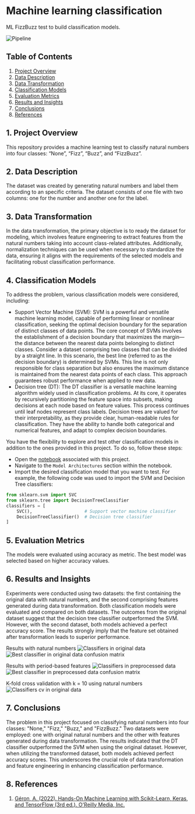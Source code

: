 # Machine learning classification
ML FizzBuzz test to build classification models.

![Pipeline](./fizzbuzz_classification/images/datapipeline.png)

## Table of Contents
1. [Project Overview](#project-overview)
2. [Data Description](#data-description)
3. [Data Transformation](#data-transformation)
3. [Classification Models](#classification-models)
4. [Evaluation Metrics](#evaluation-metrics)
5. [Results and Insights](#results-and-insights)
6. [Conclusions](#conclusions)
7. [References](#references)

## 1. Project Overview <a name="project-overview"></a>
This repository provides a machine learning test to classify natural numbers into four classes: “None”, “Fizz”, “Buzz”, and “FizzBuzz”.


## 2. Data Description <a name="data-description"></a>
The dataset was created by generating natural numbers and label them according to an specific criteria. The dataset consists of one file with two columns: one for the number and another one for the label.


## 3. Data Transformation <a name="data-transformation"></a>
In the data transformation, the primary objective is to ready the dataset for modeling, which involves feature engineering to extract features from the natural numbers taking into account class-related attributes. Additionally, normalization techniques can be used when necessary to standardize the data, ensuring it aligns with the requirements of the selected models and facilitating robust classification performance.


## 4. Classification Models <a name="classification-models"></a>
To address the problem, various classification models were considered, including:
- Support Vector Machine (SVM): SVM is a powerful and versatile machine learning model, capable of performing linear or nonlinear classification, seeking the optimal decision boundary for the separation of distinct classes of data points. The core concept of SVMs involves the establishment of a decision boundary that maximizes the margin—the distance between the nearest data points belonging to distinct classes. Consider a dataset comprising two classes that can be divided by a straight line. In this scenario, the best line (referred to as the decision boundary) is determined by SVMs. This line is not only responsible for class separation but also ensures the maximum distance is maintained from the nearest data points of each class. This approach guarantees robust performance when applied to new data.
- Decision tree (DT): The DT classifier is a versatile machine learning algorithm widely used in classification problems. At its core, it operates by recursively partitioning the feature space into subsets, making decisions at each node based on feature values. This process continues until leaf nodes represent class labels. Decision trees are valued for their interpretability, as they provide clear, human-readable rules for classification. They have the ability to handle both categorical and numerical features, and adapt to complex decision boundaries.

You have the flexibility to explore and test other classification models in addition to the ones provided in this project. To do so, follow these steps:

- Open the [notebook](./fizzbuzz_notebook.ipynb) associated with this project.
- Navigate to the `Model Architectures` section within the notebook.
- Import the desired classification model that you want to test. For example, the following code was used to import the SVM and Decision Tree classifiers:
```python
from sklearn.svm import SVC
from sklearn.tree import DecisionTreeClassifier
classifiers = [
    SVC(),                    # Support vector machine classifier
    DecisionTreeClassifier()  # Decision tree classifier
]
```


## 5. Evaluation Metrics <a name="evaluation-metrics"></a>
The models were evaluated using accuracy as metric. The best model was selected based on higher accuracy values.


## 6. Results and Insights <a name="results-and-insights"></a>
Experiments were conducted using two datasets: the first containing the original data with natural numbers, and the second comprising features generated during data transformation. Both classification models were evaluated and compared on both datasets.
The outcomes from the original dataset suggest that the decision tree classifier outperformed the SVM. However, with the second dataset, both models achieved a perfect accuracy score.
The results strongly imply that the feature set obtained after transformation leads to superior performance.

Results with natural numbers
![Classifiers in original data](./fizzbuzz_classification/images/originaldata_classifiers_comparison.png)
![Best classifier in original data confusion matrix](./fizzbuzz_classification/images/originaldata_bestclassifier_cm.png)

Results with period-based features
![Classifiers in preprocessed data](./fizzbuzz_classification/images/preprocesseddata_classifiers_comparison.png)
![Best classifier in preprocessed data confusion matrix](./fizzbuzz_classification/images/preprocesseddata_bestclassifier_cm.png)

K-fold cross validation with k = 10 using natural numbers
![Classifiers cv in original data](./fizzbuzz_classification/images/originaldata_classifiers_cv.png)


## 7. Conclusions <a name="conclusions"></a>
The problem in this project focused on classifying natural numbers into four classes: "None," "Fizz," "Buzz," and "FizzBuzz." Two datasets were employed: one with original natural numbers and the other with features generated during data transformation. The results indicated that the DT classifier outperformed the SVM when using the original dataset. However, when utilizing the transformed dataset, both models achieved perfect accuracy scores. This underscores the crucial role of data transformation and feature engineering in enhancing classification performance.


## 8. References <a name="references"></a>
1. [Géron, A. (2022). Hands-On Machine Learning with Scikit-Learn, Keras, and TensorFlow (3rd ed.). O'Reilly Media, Inc.](https://www.oreilly.com/library/view/hands-on-machine-learning/9781098125967/)

